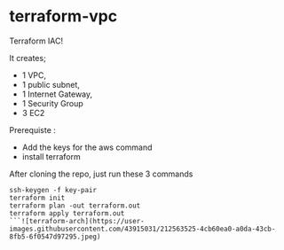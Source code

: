 # terraform-vpc
Terraform IAC! 

It creates; 
* 1 VPC, 
* 1 public subnet, 
* 1 Internet Gateway, 
* 1 Security Group
* 3 EC2 

Prerequiste :
- Add the keys for the aws command 
- install terraform

After cloning the repo, just run these 3 commands

```
ssh-keygen -f key-pair
terraform init
terraform plan -out terraform.out
terraform apply terraform.out
```![terraform-arch](https://user-images.githubusercontent.com/43915031/212563525-4cb60ea0-a0da-43cb-8fb5-6f0547d97295.jpeg)
